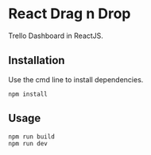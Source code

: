 # React Drag n Drop 

Trello Dashboard in ReactJS.

## Installation

Use the cmd line to install dependencies. 

```
npm install
```

## Usage

```
npm run build
npm run dev
```

